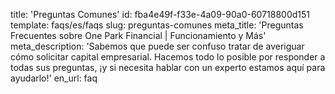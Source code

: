 title: 'Preguntas Comunes'
id: fba4e49f-f33e-4a09-90a0-60718800d151
template: faqs/es/faqs
slug: preguntas-comunes
meta_title: 'Preguntas Frecuentes sobre One Park Financial | Funcionamiento y Más'
meta_description: 'Sabemos que puede ser confuso tratar de averiguar cómo solicitar capital empresarial. Hacemos todo lo posible por responder a todas sus preguntas, ¡y si necesita hablar con un experto estamos aquí para ayudarlo!'
en_url: faq
